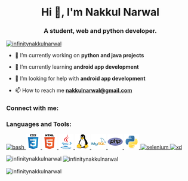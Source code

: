 <h1 align="center">Hi 👋, I'm Nakkul Narwal</h1>
<h3 align="center">A student, web and python developer.</h3>

<p align="left"> <a href="https://github.com/ryo-ma/github-profile-trophy"><img src="https://miro.medium.com/max/1360/1*nWQ_U5NKEfNeGCTfh_2-Mw.gif" alt="infinitynakkulnarwal" /></a> </p>

- 🔭 I’m currently working on **python and java projects**

- 🌱 I’m currently learning **android app development**

- 🤝 I’m looking for help with **android app development**

- 📫 How to reach me **nakkulnarwal@gmail.com**

<h3 align="left">Connect with me:</h3>
<p align="left">
</p>

<h3 align="left">Languages and Tools:</h3>
<p align="left"> <a href="https://www.gnu.org/software/bash/" target="_blank" rel="noreferrer"> <img src="https://www.vectorlogo.zone/logos/gnu_bash/gnu_bash-icon.svg" alt="bash" width="40" height="40"/> </a> <a href="https://www.w3schools.com/css/" target="_blank" rel="noreferrer"> <img src="https://raw.githubusercontent.com/devicons/devicon/master/icons/css3/css3-original-wordmark.svg" alt="css3" width="40" height="40"/> </a> <a href="https://www.w3.org/html/" target="_blank" rel="noreferrer"> <img src="https://raw.githubusercontent.com/devicons/devicon/master/icons/html5/html5-original-wordmark.svg" alt="html5" width="40" height="40"/> </a> <a href="https://www.java.com" target="_blank" rel="noreferrer"> <img src="https://raw.githubusercontent.com/devicons/devicon/master/icons/java/java-original.svg" alt="java" width="40" height="40"/> </a> <a href="https://www.linux.org/" target="_blank" rel="noreferrer"> <img src="https://raw.githubusercontent.com/devicons/devicon/master/icons/linux/linux-original.svg" alt="linux" width="40" height="40"/> </a> <a href="https://www.mysql.com/" target="_blank" rel="noreferrer"> <img src="https://raw.githubusercontent.com/devicons/devicon/master/icons/mysql/mysql-original-wordmark.svg" alt="mysql" width="40" height="40"/> </a> <a href="https://www.php.net" target="_blank" rel="noreferrer"> <img src="https://raw.githubusercontent.com/devicons/devicon/master/icons/php/php-original.svg" alt="php" width="40" height="40"/> </a> <a href="https://www.python.org" target="_blank" rel="noreferrer"> <img src="https://raw.githubusercontent.com/devicons/devicon/master/icons/python/python-original.svg" alt="python" width="40" height="40"/> </a> <a href="https://www.selenium.dev" target="_blank" rel="noreferrer"> <img src="https://raw.githubusercontent.com/detain/svg-logos/780f25886640cef088af994181646db2f6b1a3f8/svg/selenium-logo.svg" alt="selenium" width="40" height="40"/> </a> <a href="https://www.adobe.com/products/xd.html" target="_blank" rel="noreferrer"> <img src="https://cdn.worldvectorlogo.com/logos/adobe-xd.svg" alt="xd" width="40" height="40"/> </a> </p>

<p><img align="left" src="https://github-readme-stats.vercel.app/api/top-langs?username=infinitynakkulnarwal&show_icons=true&locale=en&layout=compact" alt="infinitynakkulnarwal" /></p>

<p>&nbsp;<img align="center" src="https://github-readme-stats.vercel.app/api?username=infinitynakkulnarwal&show_icons=true&locale=en" alt="infinitynakkulnarwal" /></p>

<p><img align="center" src="https://github-readme-streak-stats.herokuapp.com/?user=infinitynakkulnarwal&" alt="infinitynakkulnarwal" /></p>
